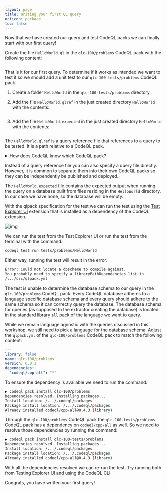 ```yaml
---
layout: page
title: Writing your first QL query
octicon: package
toc: false
---
```


Now that we have created our query and test CodeQL packs we can finally start with our first query!

Create the file `HelloWorld.ql` in the `qlc-100/problems` CodeQL pack with the following content:

```c file=./src/solutions/HelloWorld.ql
```

That is it for our first query. To determine if it works as intended we want to test it so we should add a unit test to our `qlc-100-tests/problems` CodeQL pack.

1. Create a folder `HelloWorld` in the `qlc-100-tests/problems` directory.
2. Add the file `HelloWorld.qlref` in the just created directory `HelloWorld` with the contents:

    ```c file=./tests/solutions/HelloWorld.qlref
    ```

3. Add the file `HelloWorld.expected` in the just created directory `HelloWorld` with the contents:

    ```c file=./tests/solutions/HelloWorld.expected
    ```

The `HelloWorld.qlref` is a query reference file that references to a query to be tested. It is a path relative to a CodeQL pack.

<details><summary>How does CodeQL know which CodeQL pack?</summary>

CodeQL will go through the dependencies to determine which CodeQL pack contains the query.

</details>

Instead of a query reference file you can also specify a query file directly. However, it is common to separate them into their own CodeQL packs so they can be independently be published and deployed.

The `HelloWorld.expected` file contains the expected output when running the query on a database built from files residing in the `HelloWorld` directory. In our case we have none, so the database will be empty.

With the qlpack specification for the test we can run the test using the [Test Explorer UI](https://marketplace.visualstudio.com/items?itemName=hbenl.vscode-test-explorer) extension that is installed as a dependency of the CodeQL extension.

![img](/assets/images/QLC/100/test-explorer-ui-extension.png "The HelloWorld test listed in the Test Explorer UI")

We can run the test from the Test Explorer UI or run the test from the terminal with the command:

```bash
codeql test run tests/problems/HelloWorld
```

Either way, running the test will result in the error:

```bash
Error: Could not locate a dbscheme to compile against.
You probably need to specify a libraryPathDependencies list in
/.../src/qlpack.yml
```

The test is unable to determine the database schema to our query in the `qlc-100/problems` CodeQL pack. Every CodeQL database adheres to a language specific database schema and every query should adhere to the same schema so it can correctly query the database. The database schema for queries (as supposed to the extractor creating the database) is located in the standard library `all` pack of the language we want to query.

While we remain language agnostic with the queries discussed in this workshop, we still need to pick a language for the database schema. Adjust the `qlpack.yml` of the `qlc-100/problems` CodeQL pack to match the following content:

```yaml
---
library: false
name: qlc-100/problems
version: 0.0.1
dependencies:
  "codeql/cpp-all": "*"
```

To ensure the dependency is available we need to run the command:

```bash
▶ codeql pack install qlc-100/problems
Dependencies resolved. Installing packages...
Install location: /.../.codeql/packages
Package install location: /.../.codeql/packages
Already installed codeql/cpp-all@0.4.3 (library)
```

Through the `qlc-100/problems` CodeQL pack the `qlc-100-tests/problems` CodeQL pack has a dependency on `codeql/cpp-all` as well. So we need to resolve those dependencies by running the command:

```bash
▶ codeql pack install qlc-100-tests/problems
Dependencies resolved. Installing packages...
Install location: /.../.codeql/packages
Package install location: /.../.codeql/packages
Already installed codeql/cpp-all@0.4.3 (library)
```

With all the dependencies resolved we can re-run the test. Try running both from Testing Explorer UI and using the CodeQL CLI.

Congrats, you have written your first query!
